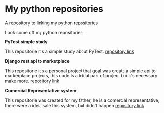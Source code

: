 # My python repositories
A repository to linking my python repositories

Look some off my python repositories:

**PyTest simple study**

This repositorie it's a simple study about PyTest.
[repository link](https://github.com/italoooliveira/python-study-pytest)

**Django rest api to marketplace**

This repositorie it's a personal project that goal was create a simple api to marketplace projects, this code is a initial part of project but it's necessary make more. 
[repository link](https://github.com/italoooliveira/api-marketplace-django-rest)

**Comercial Representative system**

This repositorie was created for my father, he is a comercial representative, there were a ideia sale this system, but didn't happen  [repository link](https://github.com/italoooliveira/sistema-representante-comercial)
